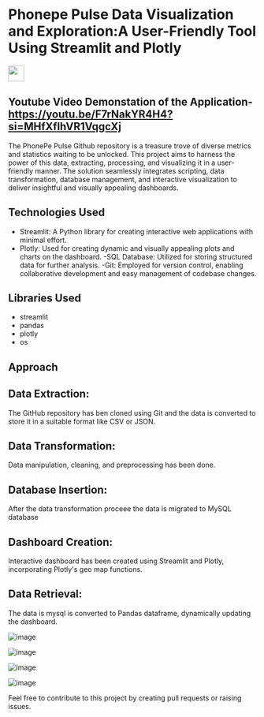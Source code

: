 # Phonepe Pulse Data Visualization and Exploration:A User-Friendly Tool Using Streamlit and Plotly

<p align="left"> <a href="https://www.linkedin.com/in/kailagovardhinik/" target="_blank" rel="noreferrer"> <picture> <source media="(prefers-color-scheme: dark)" srcset="https://raw.githubusercontent.com/danielcranney/readme-generator/main/public/icons/socials/linkedin-dark.svg" /> <source media="(prefers-color-scheme: light)" srcset="https://raw.githubusercontent.com/danielcranney/readme-generator/main/public/icons/socials/linkedin.svg" /> <img src="https://raw.githubusercontent.com/danielcranney/readme-generator/main/public/icons/socials/linkedin.svg" width="32" height="32" /> </picture> </a></p>

## Youtube Video Demonstation of the Application-https://youtu.be/F7rNakYR4H4?si=MHfXflhVR1VqgcXj

The PhonePe Pulse Github repository is a treasure trove of diverse metrics and statistics waiting to be unlocked. This project aims to harness the power of this data, extracting, processing, and visualizing it in a user-friendly manner. The solution seamlessly integrates scripting, data transformation, database management, and interactive visualization to deliver insightful and visually appealing dashboards.

## Technologies Used
- Streamlit: A Python library for creating interactive web applications with minimal effort.
- Plotly: Used for creating dynamic and visually appealing plots and charts on the dashboard.
-SQL Database: Utilized for storing structured data for further analysis.
-Git: Employed for version control, enabling collaborative development and easy management of codebase changes.

## Libraries Used
- streamlit
- pandas
- plotly
- os

## Approach
## Data Extraction:
The GitHub repository has ben cloned using Git and the data is converted to store it in a suitable format like CSV or JSON.

## Data Transformation:
Data manipulation, cleaning, and preprocessing has been done.

## Database Insertion:
After the data transformation proceee the data is migrated to MySQL database

## Dashboard Creation:
Interactive dashboard has been created using Streamlit and Plotly, incorporating Plotly's geo map functions.

## Data Retrieval:
The data is mysql is converted to Pandas dataframe, dynamically updating the dashboard.

![image](https://github.com/kailagovardhinik/Phonepe-Pulse-Data-Visualization-and-Exploration-A-User-Friendly-Tool-Using-Streamlit-and-Plotly/assets/141433548/8005c603-eefa-42fa-8a51-dc4006c5e6ed)

![image](https://github.com/kailagovardhinik/Phonepe-Pulse-Data-Visualization-and-Exploration-A-User-Friendly-Tool-Using-Streamlit-and-Plotly/assets/141433548/8e8165c8-575c-42fd-aa2c-d2b13a49b35b)

![image](https://github.com/kailagovardhinik/Phonepe-Pulse-Data-Visualization-and-Exploration-A-User-Friendly-Tool-Using-Streamlit-and-Plotly/assets/141433548/dd647f08-c86d-47be-8652-69beb4973ae6)

![image](https://github.com/kailagovardhinik/Phonepe-Pulse-Data-Visualization-and-Exploration-A-User-Friendly-Tool-Using-Streamlit-and-Plotly/assets/141433548/d84f1d57-f0f2-45cb-9816-5d575d8a6171)

Feel free to contribute to this project by creating pull requests or raising issues.

